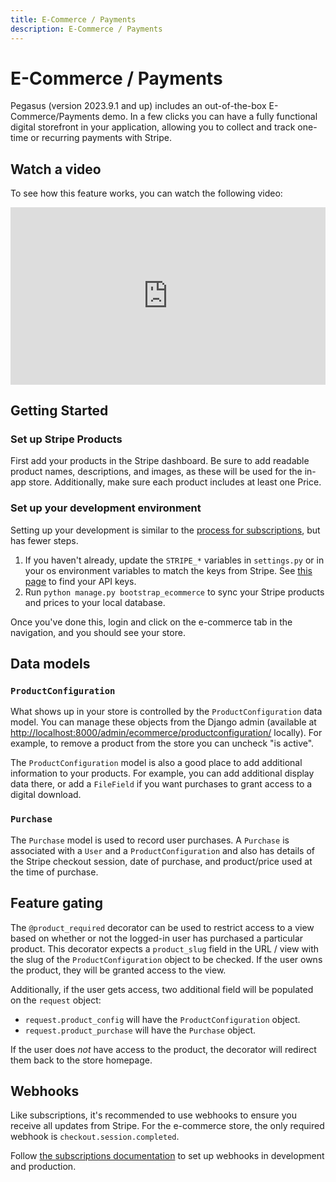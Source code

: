 ```yaml
---
title: E-Commerce / Payments
description: E-Commerce / Payments
---
```


# E-Commerce / Payments

Pegasus (version 2023.9.1 and up) includes an out-of-the-box E-Commerce/Payments demo.
In a few clicks you can have a fully functional digital storefront in your application,
allowing you to collect and track one-time or recurring payments with Stripe.

## Watch a video

To see how this feature works, you can watch the following video:

<div style="position: relative; padding-bottom: 56.25%; height: 0; overflow: hidden; max-width: 100%; height: auto; margin-bottom: 1em;">
    <iframe src="https://www.youtube.com/embed/S4LlQtGD1jc" frameborder="0" allowfullscreen style="position: absolute; top: 0; left: 0; width: 100%; height: 100%;"></iframe>
</div>

## Getting Started

### Set up Stripe Products

First add your products in the Stripe dashboard.
Be sure to add readable product names, descriptions, and images, as these
will be used for the in-app store.
Additionally, make sure each product includes at least one Price.

### Set up your development environment

Setting up your development is similar to the [process for subscriptions](/subscriptions), but has fewer steps.

1. If you haven't already, update the `STRIPE_*` variables in `settings.py` or in your os environment variables to match
   the keys from Stripe. See [this page](https://stripe.com/docs/keys) to find your API keys.
2. Run `python manage.py bootstrap_ecommerce` to sync your Stripe products and prices to your local database.

Once you've done this, login and click on the e-commerce tab in the navigation, and you should see your store.

## Data models

### `ProductConfiguration`

What shows up in your store is controlled by the `ProductConfiguration` data model.
You can manage these objects from the Django admin (available at 
[http://localhost:8000/admin/ecommerce/productconfiguration/](http://localhost:8000/admin/ecommerce/productconfiguration/) locally).
For example, to remove a product from the store you can uncheck "is active".

The `ProductConfiguration` model is also a good place to add additional information to your products.
For example, you can add additional display data there, or add a `FileField` if you want purchases to grant access
to a digital download.

### `Purchase`

The `Purchase` model is used to record user purchases.
A `Purchase` is associated with a `User` and a `ProductConfiguration` and also has details of the Stripe checkout session,
date of purchase, and product/price used at the time of purchase.

## Feature gating

The `@product_required` decorator can be used to restrict access to a view based on whether or not
the logged-in user has purchased a particular product. This decorator expects a `product_slug` field
in the URL / view with the slug of the `ProductConfiguration` object to be checked. 
If the user owns the product, they will be granted access to the view.

Additionally, if the user gets access, two additional field will be populated on the `request` object:

- `request.product_config` will have the `ProductConfiguration` object.
- `request.product_purchase` will have the `Purchase` object.

If the user does *not* have access to the product, the decorator will redirect them back to the store homepage.

## Webhooks

Like subscriptions, it's recommended to use webhooks to ensure you receive all updates from Stripe.
For the e-commerce store, the only required webhook is `checkout.session.completed`.

Follow [the subscriptions documentation](/subscriptions/#webhooks) to set
up webhooks in development and production.
